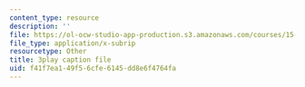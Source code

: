 ```yaml
---
content_type: resource
description: ''
file: https://ol-ocw-studio-app-production.s3.amazonaws.com/courses/15-071-the-analytics-edge-spring-2017/f41f7ea149f56cfe6145dd8e6f4764fa_t8nLB1AmUgE.srt
file_type: application/x-subrip
resourcetype: Other
title: 3play caption file
uid: f41f7ea1-49f5-6cfe-6145-dd8e6f4764fa
---
```

